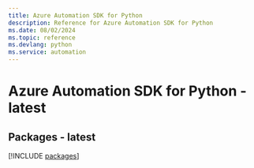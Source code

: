 ```yaml
---
title: Azure Automation SDK for Python
description: Reference for Azure Automation SDK for Python
ms.date: 08/02/2024
ms.topic: reference
ms.devlang: python
ms.service: automation
---
```

# Azure Automation SDK for Python - latest
## Packages - latest
[!INCLUDE [packages](automation-index.md)]
